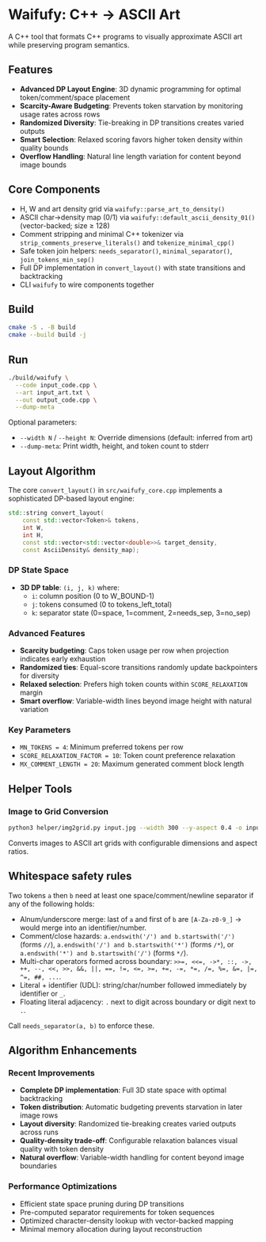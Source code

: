 # Waifufy: C++ → ASCII Art

A C++ tool that formats C++ programs to visually approximate ASCII art while preserving program semantics.

## Features
- **Advanced DP Layout Engine**: 3D dynamic programming for optimal token/comment/space placement
- **Scarcity-Aware Budgeting**: Prevents token starvation by monitoring usage rates across rows
- **Randomized Diversity**: Tie-breaking in DP transitions creates varied outputs
- **Smart Selection**: Relaxed scoring favors higher token density within quality bounds
- **Overflow Handling**: Natural line length variation for content beyond image bounds

## Core Components
- H, W and art density grid via `waifufy::parse_art_to_density()`
- ASCII char→density map (0/1) via `waifufy::default_ascii_density_01()` (vector-backed; size ≥ 128)
- Comment stripping and minimal C++ tokenizer via `strip_comments_preserve_literals()` and `tokenize_minimal_cpp()`
- Safe token join helpers: `needs_separator()`, `minimal_separator()`, `join_tokens_min_sep()`
- Full DP implementation in `convert_layout()` with state transitions and backtracking
- CLI `waifufy` to wire components together

## Build

```sh
cmake -S . -B build
cmake --build build -j
```

## Run

```sh
./build/waifufy \
  --code input_code.cpp \
  --art input_art.txt \
  --out output_code.cpp \
  --dump-meta
```

Optional parameters:
- `--width N` / `--height N`: Override dimensions (default: inferred from art)
- `--dump-meta`: Print width, height, and token count to stderr


## Layout Algorithm

The core `convert_layout()` in `src/waifufy_core.cpp` implements a sophisticated DP-based layout engine:

```cpp
std::string convert_layout(
    const std::vector<Token>& tokens,
    int W,
    int H,
    const std::vector<std::vector<double>>& target_density,
    const AsciiDensity& density_map);
```

### DP State Space
- **3D DP table**: `(i, j, k)` where:
  - `i`: column position (0 to W_BOUND-1)
  - `j`: tokens consumed (0 to tokens_left_total)
  - `k`: separator state (0=space, 1=comment, 2=needs_sep, 3=no_sep)

### Advanced Features
- **Scarcity budgeting**: Caps token usage per row when projection indicates early exhaustion
- **Randomized ties**: Equal-score transitions randomly update backpointers for diversity
- **Relaxed selection**: Prefers high token counts within `SCORE_RELAXATION` margin
- **Smart overflow**: Variable-width lines beyond image height with natural variation

### Key Parameters
- `MN_TOKENS = 4`: Minimum preferred tokens per row
- `SCORE_RELAXATION_FACTOR = 10`: Token count preference relaxation
- `MX_COMMENT_LENGTH = 20`: Maximum generated comment block length

## Helper Tools

### Image to Grid Conversion
```bash
python3 helper/img2grid.py input.jpg --width 300 --y-aspect 0.4 -o input_art.txt
```

Converts images to ASCII art grids with configurable dimensions and aspect ratios.

## Whitespace safety rules
Two tokens `a` then `b` need at least one space/comment/newline separator if any of the following holds:
- Alnum/underscore merge: last of `a` and first of `b` are `[A-Za-z0-9_]` → would merge into an identifier/number.
- Comment/close hazards: `a.endswith('/') and b.startswith('/')` (forms `//`), `a.endswith('/') and b.startswith('*')` (forms `/*`), or `a.endswith('*') and b.startswith('/')` (forms `*/`).
- Multi-char operators formed across boundary: `>>=, <<=, ->*, ::, ->, ++, --, <<, >>, &&, ||, ==, !=, <=, >=, +=, -=, *=, /=, %=, &=, |=, ^=, ##, ...`.
- Literal + identifier (UDL): string/char/number followed immediately by identifier or `_`.
- Floating literal adjacency: `.` next to digit across boundary or digit next to `.`.

Call `needs_separator(a, b)` to enforce these.

## Algorithm Enhancements

### Recent Improvements
- **Complete DP implementation**: Full 3D state space with optimal backtracking
- **Token distribution**: Automatic budgeting prevents starvation in later image rows
- **Layout diversity**: Randomized tie-breaking creates varied outputs across runs
- **Quality-density trade-off**: Configurable relaxation balances visual quality with token density
- **Natural overflow**: Variable-width handling for content beyond image boundaries

### Performance Optimizations
- Efficient state space pruning during DP transitions
- Pre-computed separator requirements for token sequences
- Optimized character-density lookup with vector-backed mapping
- Minimal memory allocation during layout reconstruction
